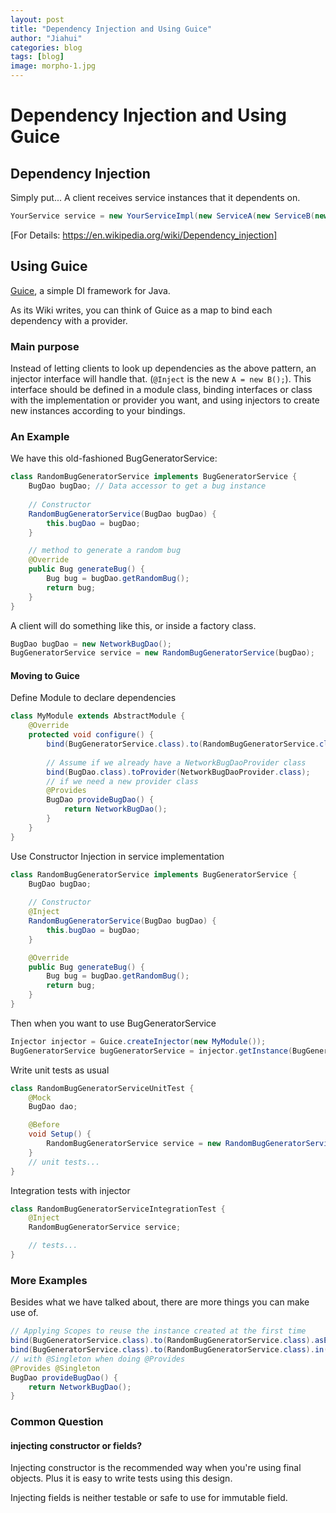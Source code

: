 ```yaml
---
layout: post
title: "Dependency Injection and Using Guice"
author: "Jiahui"
categories: blog
tags: [blog]
image: morpho-1.jpg
---
```


# Dependency Injection and Using Guice

## Dependency Injection
Simply put... A client receives service instances that it dependents on.

```java
YourService service = new YourServiceImpl(new ServiceA(new ServiceB(new ServiceC())));
```

[For Details: https://en.wikipedia.org/wiki/Dependency_injection]


## Using Guice
[Guice](https://github.com/google/guice/), a simple DI framework for Java. 

As its Wiki writes, you can think of Guice as a map to bind each dependency with a provider.

### Main purpose
Instead of letting clients to look up dependencies as the above pattern, an injector interface will handle that. (`@Inject` is the new `A = new B();`). This interface should be defined in a module class, binding interfaces or class with the implementation or provider you want, and using injectors to create new instances according to your bindings.

### An Example
We have this old-fashioned BugGeneratorService:
```java
class RandomBugGeneratorService implements BugGeneratorService {
    BugDao bugDao; // Data accessor to get a bug instance
    
    // Constructor
    RandomBugGeneratorService(BugDao bugDao) {
        this.bugDao = bugDao;
    }

    // method to generate a random bug
    @Override
    public Bug generateBug() {
        Bug bug = bugDao.getRandomBug();
        return bug;
    }
}
```

A client will do something like this, or inside a factory class.
```java
BugDao bugDao = new NetworkBugDao();
BugGeneratorService service = new RandomBugGeneratorService(bugDao);
```

#### Moving to Guice
Define Module to declare dependencies
```java
class MyModule extends AbstractModule {
    @Override
    protected void configure() {
        bind(BugGeneratorService.class).to(RandomBugGeneratorService.class);
        
        // Assume if we already have a NetworkBugDaoProvider class
        bind(BugDao.class).toProvider(NetworkBugDaoProvider.class);
        // if we need a new provider class
        @Provides
        BugDao provideBugDao() {
            return NetworkBugDao();
        }
    }
}
```

Use Constructor Injection in service implementation
```java
class RandomBugGeneratorService implements BugGeneratorService {
    BugDao bugDao;
    
    // Constructor
    @Inject
    RandomBugGeneratorService(BugDao bugDao) {
        this.bugDao = bugDao;
    }

    @Override
    public Bug generateBug() {
        Bug bug = bugDao.getRandomBug();
        return bug;
    }
}
```

Then when you want to use BugGeneratorService
```java
Injector injector = Guice.createInjector(new MyModule());
BugGeneratorService bugGeneratorService = injector.getInstance(BugGeneratorService.class);
```

Write unit tests as usual
```java
class RandomBugGeneratorServiceUnitTest {
    @Mock
    BugDao dao;

    @Before
    void Setup() {
        RandomBugGeneratorService service = new RandomBugGeneratorService(dao);
    }
    // unit tests...
}
```

Integration tests with injector
```java
class RandomBugGeneratorServiceIntegrationTest {
    @Inject
    RandomBugGeneratorService service;

    // tests...
}
```

### More Examples
Besides what we have talked about, there are more things you can make use of.
```java
// Applying Scopes to reuse the instance created at the first time 
bind(BugGeneratorService.class).to(RandomBugGeneratorService.class).asEagerSingleton();
bind(BugGeneratorService.class).to(RandomBugGeneratorService.class).in(Singleton.class);
// with @Singleton when doing @Provides
@Provides @Singleton
BugDao provideBugDao() {
    return NetworkBugDao();
}
```

### Common Question
#### injecting constructor or fields?
Injecting constructor is the recommended way when you're using final objects. Plus it is easy to write tests using this design.

Injecting fields is neither testable or safe to use for immutable field.
